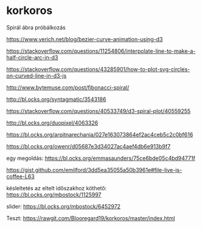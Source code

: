 # korkoros
Spirál ábra próbálkozás

https://www.yerich.net/blog/bezier-curve-animation-using-d3

https://stackoverflow.com/questions/11254806/interpolate-line-to-make-a-half-circle-arc-in-d3

https://stackoverflow.com/questions/43285901/how-to-plot-svg-circles-on-curved-line-in-d3-js

http://www.bytemuse.com/post/fibonacci-spiral/

http://bl.ocks.org/syntagmatic/3543186

https://stackoverflow.com/questions/40533749/d3-spiral-plot/40559255

http://bl.ocks.org/duopixel/4063326

https://bl.ocks.org/arpitnarechania/027e163073864ef2ac4ceb5c2c0bf616

https://bl.ocks.org/owenr/d05687e3d34027ac4aef4db6e913b9f7

egy megoldás: https://bl.ocks.org/emmasaunders/75ce6bde05c4bd94771f

https://gist.github.com/emilford/3dd5ea35055a50b3961e#file-live-js-coffee-L63

késleltetés az eltelt időszakhoz köthető:
https://bl.ocks.org/mbostock/1125997

slider: https://bl.ocks.org/mbostock/6452972

Teszt: https://rawgit.com/Blooregard19/korkoros/master/index.html
